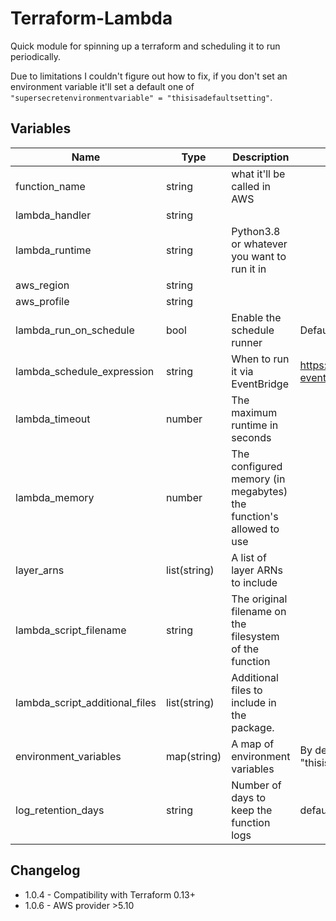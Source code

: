# Terraform-Lambda

Quick module for spinning up a terraform and scheduling it to run periodically.

Due to limitations I couldn't figure out how to fix, if you don't set an environment variable it'll set a default one of `"supersecretenvironmentvariable" = "thisisadefaultsetting"`.

## Variables

| Name | Type | Description | Notes |
| ---  | --- | --- | --- |
| function_name | string | what it'll be called in AWS | |
| lambda_handler | string |  | |
| lambda_runtime | string | Python3.8 or whatever you want to run it in | |
| aws_region | string | | |
| aws_profile | string | | |
| lambda_run_on_schedule | bool | Enable the schedule runner | Defaults to false |
| lambda_schedule_expression | string | When to run it via EventBridge | <https://docs.aws.amazon.com/eventbridge/latest/userguide/scheduled-events.html> |
| lambda_timeout | number | The maximum runtime in seconds | |
| lambda_memory | number | The configured memory (in megabytes) the function's allowed to use | |
| layer_arns | list(string) | A list of layer ARNs to include | |
| lambda_script_filename | string | The original filename on the filesystem of the function | |
| lambda_script_additional_files | list(string) | Additional files to include in the package. | |
| environment_variables | map(string) | A map of environment variables | By default, it'll set "supersecretenvironmentvariable" = "thisisadefaultsetting"|
| log_retention_days | string | Number of days to keep the function logs | defaults to 1 |

## Changelog

- 1.0.4 - Compatibility with Terraform 0.13+
- 1.0.6 - AWS provider >5.10

